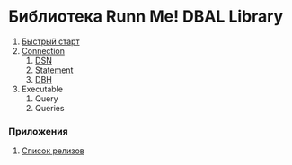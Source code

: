Библиотека Runn Me! DBAL Library
================================

1. [Быстрый старт](./getting-started.md)
2. [Connection](./connection.md)
   1. [DSN](./dsn.md)
   2. [Statement](./statement.md)
   3. [DBH](./dbh.md)
3. Executable
    1. Query
    2. Queries

### Приложения

1. [Список релизов](./release.md)